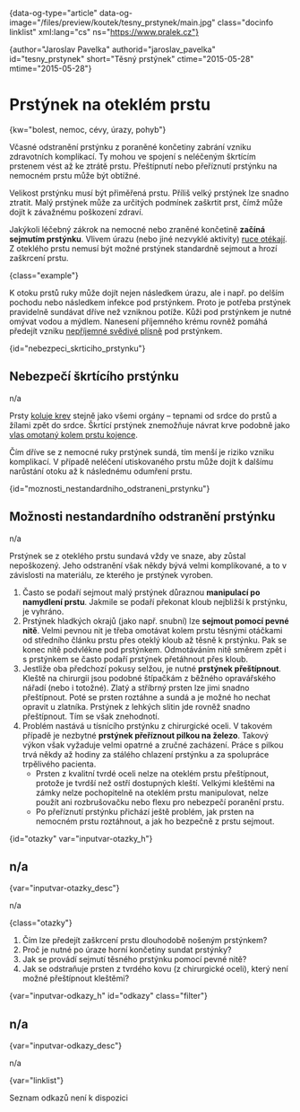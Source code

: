 
{data-og-type="article" data-og-image="/files/preview/koutek/tesny_prstynek/main.jpg" class="docinfo linklist" xml:lang="cs" ns="https://www.pralek.cz"}

{author="Jaroslav Pavelka" authorid="jaroslav\_pavelka" id="tesny\_prstynek" short="Těsný prstýnek" ctime="2015-05-28" mtime="2015-05-28"}

# Prstýnek na oteklém prstu

<!-- generated attribute kw by user_udpatekw.sh on 2019-01-10, do not edit -->

{kw="bolest, nemoc, cévy, úrazy, pohyb"}

Včasné odstranění prstýnku z poraněné končetiny zabrání vzniku zdravotních komplikací. Ty mohou ve spojení s neléčeným škrtícím prstenem vést až ke ztrátě prstu. Přeštípnutí nebo přeříznutí prstýnku na nemocném prstu může být obtížné.

Velikost prstýnku musí být přiměřená prstu. Příliš velký prstýnek lze snadno ztratit. Malý prstýnek může za určitých podmínek zaškrtit prst, čímž může dojít k závažnému poškození zdraví.

Jakýkoli léčebný zákrok na nemocné nebo zraněné končetině **začíná sejmutím prstýnku**. Vlivem úrazu (nebo jiné nezvyklé aktivity) [ruce otékají][1]. Z oteklého prstu nemusí být možné prstýnek standardně sejmout a hrozí zaškrcení prstu.

{class="example"}

K otoku prstů ruky může dojít nejen následkem úrazu, ale i např. po delším pochodu nebo následkem infekce pod prstýnkem. Proto je potřeba prstýnek pravidelně sundávat dříve než vzniknou potíže. Kůži pod prstýnkem je nutné omývat vodou a mýdlem. Nanesení příjemného krému rovněž pomáhá předejít vzniku [nepříjemné svědivé plísně][2] pod prstýnkem.

{id="nebezpeci\_skrticiho\_prstynku"}

## Nebezpečí škrtícího prstýnku

n/a

Prsty [koluje krev][3] stejně jako všemi orgány – tepnami od srdce do prstů a žílami zpět do srdce. Škrtící prstýnek znemožňuje návrat krve podobně jako [vlas omotaný kolem prstu kojence][4].

Čím dříve se z nemocné ruky prstýnek sundá, tím menší je riziko vzniku komplikací. V případě neléčení utiskovaného prstu může dojít k dalšímu narůstání otoku až k následnému odumření prstu.

{id="moznosti\_nestandardniho\_odstraneni_prstynku"}

## Možnosti nestandardního odstranění prstýnku

n/a

Prstýnek se z oteklého prstu sundavá vždy ve snaze, aby zůstal nepoškozený. Jeho odstranění však někdy bývá velmi komplikované, a to v závislosti na materiálu, ze kterého je prstýnek vyroben.

  1. Často se podaří sejmout malý prstýnek důraznou **manipulací po namydlení prstu**. Jakmile se podaří překonat kloub nejbližší k prstýnku, je vyhráno.
  2. Prstýnek hladkých okrajů (jako např. snubní) lze **sejmout pomocí pevné nitě**. Velmi pevnou nit je třeba omotávat kolem prstu těsnými otáčkami od středního článku prstu přes oteklý kloub až těsně k prstýnku. Pak se konec nitě podvlékne pod prstýnkem. Odmotáváním nitě směrem zpět i s prstýnkem se často podaří prstýnek přetáhnout přes kloub.
  3. Jestliže oba předchozí pokusy selžou, je nutné **prstýnek přeštípnout**. Kleště na chirurgii jsou podobné štípačkám z běžného opravářského nářadí (nebo i totožné). Zlatý a stříbrný prsten lze jimi snadno přeštípnout. Poté se prsten roztáhne a sundá a je možné ho nechat opravit u zlatníka. Prstýnek z lehkých slitin jde rovněž snadno přeštípnout. Tím se však znehodnotí.
  4. Problém nastává u tísnícího prstýnku z chirurgické oceli. V takovém případě je nezbytné **prstýnek přeříznout pilkou na železo**. Takový výkon však vyžaduje velmi opatrné a zručné zacházení. Práce s pilkou trvá někdy až hodiny za stálého chlazení prstýnku a za spolupráce trpělivého pacienta.
      * Prsten z kvalitní tvrdé oceli nelze na oteklém prstu přeštípnout, protože je tvrdší než ostří dostupných kleští. Velkými kleštěmi na zámky nelze pochopitelně na oteklém prstu manipulovat, nelze použít ani rozbrušovačku nebo flexu pro nebezpečí poranění prstu.
      * Po přeříznutí prstýnku přichází ještě problém, jak prsten na nemocném prstu roztáhnout, a jak ho bezpečně z prstu sejmout.

{id="otazky" var="inputvar-otazky_h"}

## n/a

{var="inputvar-otazky_desc"}

n/a

{class="otazky"}

  1. Čím lze předejít zaškrcení prstu dlouhodobě nošeným prstýnkem?
  2. Proč je nutné po úraze horní končetiny sundat prstýnky?
  3. Jak se provádí sejmutí těsného prstýnku pomocí pevné nitě?
  4. Jak se odstraňuje prsten z tvrdého kovu (z chirurgické oceli), který není možné přeštípnout kleštěmi?

{var="inputvar-odkazy_h" id="odkazy" class="filter"}

## n/a

{var="inputvar-odkazy_desc"}

n/a

{var="linklist"}

Seznam odkazů není k dispozici

 [1]: lecba_zanetu
 [2]: plisne_kuze
 [3]: krevni_tlak
 [4]: urazy_deti

